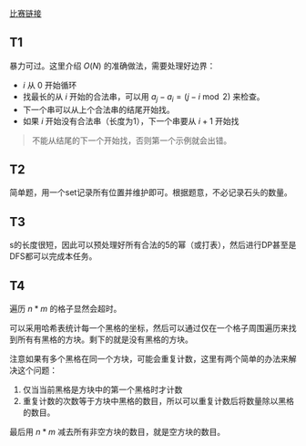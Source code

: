[比赛链接](https://leetcode.cn/contest/biweekly-contest-108/)

## T1

暴力可过。这里介绍 $O(N)$ 的准确做法，需要处理好边界：

* $i$ 从 $0$ 开始循环
* 找最长的从 $i$ 开始的合法串，可以用 $a_j-a_i = (j-i \bmod 2)$ 来检查。
* 下一个串可以从上个合法串的结尾开始找。
* 如果 $i$ 开始没有合法串（长度为1），下一个串要从 $i+1$ 开始找

> 不能从结尾的下一个开始找，否则第一个示例就会出错。

## T2

简单题，用一个set记录所有位置并维护即可。根据题意，不必记录石头的数量。


## T3

s的长度很短，因此可以预处理好所有合法的5的幂（或打表），然后进行DP甚至是DFS都可以完成本任务。

## T4

遍历 $n*m$ 的格子显然会超时。

可以采用哈希表统计每一个黑格的坐标，然后可以通过仅在一个格子周围遍历来找到所有有黑格的方块。剩下的就是没有黑格的方块。

注意如果有多个黑格在同一个方块，可能会重复计数，这里有两个简单的办法来解决这个问题：

1. 仅当当前黑格是方块中的第一个黑格时才计数
2. 重复计数的次数等于方块中黑格的数目，所以可以重复计数后将数量除以黑格的数目。

最后用 $n*m$ 减去所有非空方块的数目，就是空方块的数目。